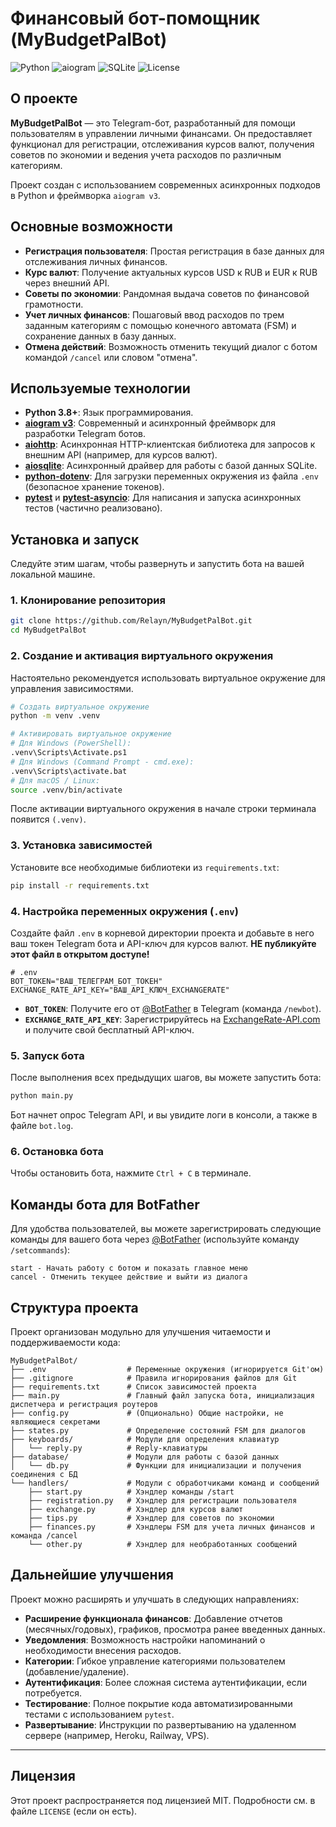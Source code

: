 # Финансовый бот-помощник (MyBudgetPalBot)

![Python](https://img.shields.io/badge/Python-3.8%2B-blue?style=for-the-badge&logo=python)
![aiogram](https://img.shields.io/badge/aiogram-v3-blueviolet?style=for-the-badge&logo=telegram)
![SQLite](https://img.shields.io/badge/SQLite-DB-green?style=for-the-badge&logo=sqlite)
![License](https://img.shields.io/badge/License-MIT-yellow.svg?style=for-the-badge)

## О проекте

**MyBudgetPalBot** — это Telegram-бот, разработанный для помощи пользователям в управлении личными финансами. Он предоставляет функционал для регистрации, отслеживания курсов валют, получения советов по экономии и ведения учета расходов по различным категориям.

Проект создан с использованием современных асинхронных подходов в Python и фреймворка `aiogram v3`.

## Основные возможности

*   **Регистрация пользователя**: Простая регистрация в базе данных для отслеживания личных финансов.
*   **Курс валют**: Получение актуальных курсов USD к RUB и EUR к RUB через внешний API.
*   **Советы по экономии**: Рандомная выдача советов по финансовой грамотности.
*   **Учет личных финансов**: Пошаговый ввод расходов по трем заданным категориям с помощью конечного автомата (FSM) и сохранение данных в базу данных.
*   **Отмена действий**: Возможность отменить текущий диалог с ботом командой `/cancel` или словом "отмена".

## Используемые технологии

*   **Python 3.8+**: Язык программирования.
*   **[aiogram v3](https://docs.aiogram.dev/)**: Современный и асинхронный фреймворк для разработки Telegram ботов.
*   **[aiohttp](https://docs.aiohttp.org/en/stable/)**: Асинхронная HTTP-клиентская библиотека для запросов к внешним API (например, для курсов валют).
*   **[aiosqlite](https://aiosqlite.omnilib.dev/en/stable/)**: Асинхронный драйвер для работы с базой данных SQLite.
*   **[python-dotenv](https://pypi.org/project/python-dotenv/)**: Для загрузки переменных окружения из файла `.env` (безопасное хранение токенов).
*   **[pytest](https://docs.pytest.org/en/stable/)** и **[pytest-asyncio](https://pytest-asyncio.readthedocs.io/en/latest/)**: Для написания и запуска асинхронных тестов (частично реализовано).

## Установка и запуск

Следуйте этим шагам, чтобы развернуть и запустить бота на вашей локальной машине.

### 1. Клонирование репозитория

```bash
git clone https://github.com/Relayn/MyBudgetPalBot.git
cd MyBudgetPalBot
```

### 2. Создание и активация виртуального окружения

Настоятельно рекомендуется использовать виртуальное окружение для управления зависимостями.

```bash
# Создать виртуальное окружение
python -m venv .venv

# Активировать виртуальное окружение
# Для Windows (PowerShell):
.venv\Scripts\Activate.ps1
# Для Windows (Command Prompt - cmd.exe):
.venv\Scripts\activate.bat
# Для macOS / Linux:
source .venv/bin/activate
```
После активации виртуального окружения в начале строки терминала появится `(.venv)`.

### 3. Установка зависимостей

Установите все необходимые библиотеки из `requirements.txt`:

```bash
pip install -r requirements.txt
```

### 4. Настройка переменных окружения (`.env`)

Создайте файл `.env` в корневой директории проекта и добавьте в него ваш токен Telegram бота и API-ключ для курсов валют. **НЕ публикуйте этот файл в открытом доступе!**

```dotenv
# .env
BOT_TOKEN="ВАШ_ТЕЛЕГРАМ_БОТ_ТОКЕН"
EXCHANGE_RATE_API_KEY="ВАШ_API_КЛЮЧ_EXCHANGERATE"
```
*   **`BOT_TOKEN`**: Получите его от [@BotFather](https://t.me/BotFather) в Telegram (команда `/newbot`).
*   **`EXCHANGE_RATE_API_KEY`**: Зарегистрируйтесь на [ExchangeRate-API.com](https://www.exchangerate-api.com/) и получите свой бесплатный API-ключ.

### 5. Запуск бота

После выполнения всех предыдущих шагов, вы можете запустить бота:

```bash
python main.py
```
Бот начнет опрос Telegram API, и вы увидите логи в консоли, а также в файле `bot.log`.

### 6. Остановка бота

Чтобы остановить бота, нажмите `Ctrl + C` в терминале.

## Команды бота для BotFather

Для удобства пользователей, вы можете зарегистрировать следующие команды для вашего бота через [@BotFather](https://t.me/BotFather) (используйте команду `/setcommands`):

```
start - Начать работу с ботом и показать главное меню
cancel - Отменить текущее действие и выйти из диалога
```

## Структура проекта

Проект организован модульно для улучшения читаемости и поддерживаемости кода:

```
MyBudgetPalBot/
├── .env                  # Переменные окружения (игнорируется Git'ом)
├── .gitignore            # Правила игнорирования файлов для Git
├── requirements.txt      # Список зависимостей проекта
├── main.py               # Главный файл запуска бота, инициализация диспетчера и регистрация роутеров
├── config.py             # (Опционально) Общие настройки, не являющиеся секретами
├── states.py             # Определение состояний FSM для диалогов
├── keyboards/            # Модули для определения клавиатур
│   └── reply.py          # Reply-клавиатуры
├── database/             # Модули для работы с базой данных
│   └── db.py             # Функции для инициализации и получения соединения с БД
└── handlers/             # Модули с обработчиками команд и сообщений
    ├── start.py          # Хэндлер команды /start
    ├── registration.py   # Хэндлер для регистрации пользователя
    ├── exchange.py       # Хэндлер для курсов валют
    ├── tips.py           # Хэндлер для советов по экономии
    ├── finances.py       # Хэндлеры FSM для учета личных финансов и команда /cancel
    └── other.py          # Хэндлер для необработанных сообщений
```

## Дальнейшие улучшения

Проект можно расширять и улучшать в следующих направлениях:

*   **Расширение функционала финансов**: Добавление отчетов (месячных/годовых), графиков, просмотра ранее введенных данных.
*   **Уведомления**: Возможность настройки напоминаний о необходимости внесения расходов.
*   **Категории**: Гибкое управление категориями пользователем (добавление/удаление).
*   **Аутентификация**: Более сложная система аутентификации, если потребуется.
*   **Тестирование**: Полное покрытие кода автоматизированными тестами с использованием `pytest`.
*   **Развертывание**: Инструкции по развертыванию на удаленном сервере (например, Heroku, Railway, VPS).

---

## Лицензия

Этот проект распространяется под лицензией MIT. Подробности см. в файле `LICENSE` (если он есть).


